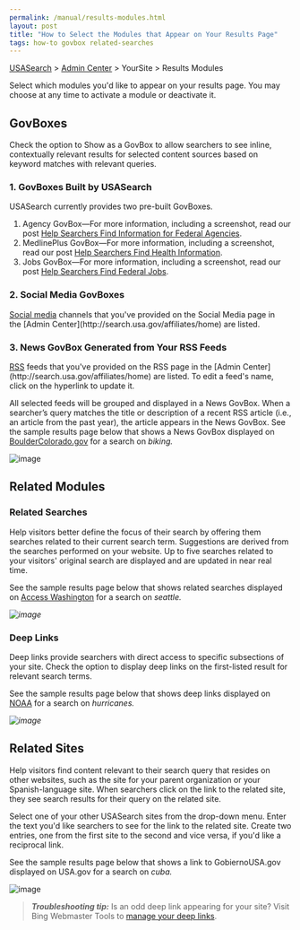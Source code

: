 ```yaml
---
permalink: /manual/results-modules.html
layout: post
title: "How to Select the Modules that Appear on Your Results Page"
tags: how-to govbox related-searches
---
```

[USASearch](http://usasearch.howto.gov) > [Admin Center](http://search.usa.gov/affiliates/home) > YourSite > Results Modules

<p>Select which modules you'd like to appear on your results page. You may choose at any time to activate a module or deactivate it.</p>
<h2>GovBoxes</h2>
<p>Check the option to Show as a GovBox to allow searchers to see inline, contextually relevant results for selected content sources based on keyword matches with relevant queries.</p>
<h3>1. GovBoxes Built by USASearch</h3>
<p>USASearch currently provides two pre-built GovBoxes.</p>
<ol><li>Agency GovBox—For more information, including a screenshot, read our post <a href="/manual/govbox-agencies.html">Help Searchers Find Information for Federal Agencies</a>.</li>
<li>MedlinePlus GovBox—For more information, including a screenshot, read our post <a href="/manual/govbox-health.html">Help Searchers Find Health Information</a>.</li>
<li>Jobs GovBox—For more information, including a screenshot, read our post <a href="/manual/govbox-jobs.html">Help Searchers Find Federal Jobs</a>.</li>
</ol><div>
<h3>2. Social Media GovBoxes</h3>
<p><a href="/manual/social-media.html">Social media</a> channels that you've provided on the Social Media page in the [Admin Center](http://search.usa.gov/affiliates/home) are listed.</p>
</div>
<h3>3. News GovBox Generated from Your RSS Feeds</h3>
<p><a href="/manual/rss.html">RSS</a> feeds that you've provided on the RSS page in the [Admin Center](http://search.usa.gov/affiliates/home) are listed. To edit a feed's name, click on the hyperlink to update it.</p>
<p>All selected feeds will be grouped and displayed in a News GovBox. When a searcher’s query matches the title or description of a recent RSS article (i.e., an article from the past year), the article appears in the News GovBox. See the sample results page below that shows a News GovBox displayed on <a href="http://www.bouldercolorado.gov/">BoulderColorado.gov</a> for a search on <em>biking.</em></p>
<p><img alt="image" src="http://f22818b4dfc10241d8a3-f1564c64756a8cfee25b6b19953b1d23.r31.cf2.rackcdn.com/tumblr_m1cpfsfC1Z1qid15q.png"/></p>
<h2>Related Modules</h2>
<h3>Related Searches</h3>
<p>Help visitors better define the focus of their search by offering them searches related to their current search term. Suggestions are derived from the searches performed on your website. Up to five searches related to your visitors' original search are displayed and are updated in near real time.</p>
<p>See the sample results page below that shows related searches displayed on <a href="http://access.wa.gov/">Access Washington</a> for a search on <em>seattle. </em></p>
<p><em><img alt="image" src="http://f22818b4dfc10241d8a3-f1564c64756a8cfee25b6b19953b1d23.r31.cf2.rackcdn.com/tumblr_m1crgxGDb61qid15q.png"/></em></p>
<h3>Deep Links</h3>
<p>Deep links provide searchers with direct access to specific subsections of your site. Check the option to display deep links on the first-listed result for relevant search terms.</p>
<p>See the sample results page below that shows deep links displayed on <a href="http://www.noaa.gov">NOAA</a> for a search on <em>hurricanes.</em></p>
<p><em><img alt="image" src="http://f22818b4dfc10241d8a3-f1564c64756a8cfee25b6b19953b1d23.r31.cf2.rackcdn.com/tumblr_m2oogfKJL41qid15q.png"/></em></p>
<h2>Related Sites</h2>
<p>Help visitors find content relevant to their search query that resides on other websites, such as the site for your parent organization or your Spanish-language site. When searchers click on the link to the related site, they see search results for their query on the related site.</p>
<p>Select one of your other USASearch sites from the drop-down menu. Enter the text you'd like searchers to see for the link to the related site. Create two entries, one from the first site to the second and vice versa, if you'd like a reciprocal link.</p>
<p>See the sample results page below that shows a link to GobiernoUSA.gov displayed on USA.gov for a search on <em>cuba.</em></p>
<p><img alt="image" src="http://f22818b4dfc10241d8a3-f1564c64756a8cfee25b6b19953b1d23.r31.cf2.rackcdn.com/tumblr_m2oskqJHiN1qid15q.png"/></p>
<blockquote>
<div>
<div>
<div>
<p><em><strong>Troubleshooting tip:</strong> </em>Is an odd deep link appearing for your site? Visit Bing Webmaster Tools to <a href="http://onlinehelp.microsoft.com/en-us/bing/hh689741.aspx">manage your deep links</a>.</p>
</div>
</div>
</div>
</blockquote>